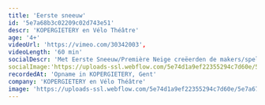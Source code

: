 ```yaml
---
title: 'Eerste sneeuw'
id: '5e7a68b3c02209c02d743e51'
descr: 'KOPERGIETERY en Vélo Théâtre'
age: '4+'
videoUrl: 'https://vimeo.com/30342003',
videoLength: '60 min'
socialDescr: 'Met Eerste Sneeuw/Première Neige creëerden de makers/spelers op scène een wondere wereld die je associeert met de kindertijd. Een open ruimte met daarin een aantal eenvoudige objecten die refereren naar oerelementen als aarde, water, lucht én naar de vier seizoenen.Een soort tuin van Eden is het, een plek waar alles begint en waarin alles mogelijk is.In die wereld vertoeven de 3 personages. Bij aanvang heten ze nog x, x en x maar wanneer ze elkaar ontmoeten krijgen ze een naam en een eigenheid.'
socialImage:'https://uploads-ssl.webflow.com/5e74d1a9ef22355294c7d60e/5e7a6772fab8cd52b9132776_Kopergietery_EersteSneeuw7(c)PhileDeprez.jpg'
recordedAt: 'Opname in KOPERGIETERY, Gent'
company: 'KOPERGIETERY en Vélo Théâtre'
image: 'https://uploads-ssl.webflow.com/5e74d1a9ef22355294c7d60e/5e7a6772fab8cd52b9132776_Kopergietery_EersteSneeuw7(c)PhileDeprez.jpg'
---
```

